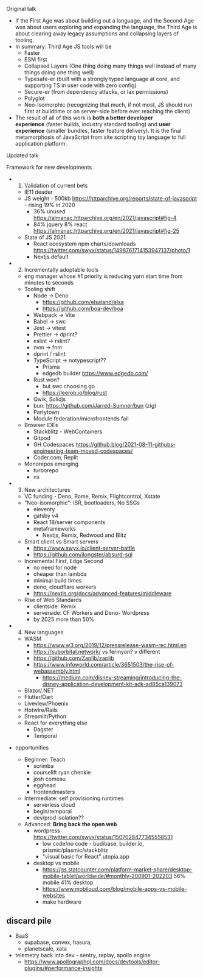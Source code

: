 Original talk

- If the First Age was about building out a language, and the Second Age was about users exploring and expanding the language, the Third Age is about clearing away legacy assumptions and collapsing layers of tooling.
- In summary: Third Age JS tools will be
	-   Faster
	-   ESM first
	-   Collapsed Layers (One thing doing many things well instead of many things doing one thing well)
	-   Typesafe-er (built with a strongly typed language at core, and supporting TS in user code with zero config)
	-   Secure-er (from dependency attacks, or lax permissions)
	-   Polyglot
	-   Neo-Isomorphic (recognizing that much, if not most, JS should run first at buildtime or on server-side before ever reaching the client)
- The result of all of this work is **both a better developer experience** (faster builds, industry standard tooling) and **user experience** (smaller bundles, faster feature delivery). It is the final metamorphosis of JavaScript from site scripting toy language to full application platform.


Updated talk

Framework for new developments
- 1. Validation of current bets
	- IE11 deader
	- JS weight - 500kb https://httparchive.org/reports/state-of-javascript - rising 19% in 2020
		- 36% unused https://almanac.httparchive.org/en/2021/javascript#fig-4
		- 84% jquery 8% react https://almanac.httparchive.org/en/2021/javascript#fig-25
	- State of JS 2021
		- React ecosystem npm charts/downloads https://twitter.com/swyx/status/1498761714153947137/photo/1
		- Nextjs default
- 2. Incrementally adoptable tools
	- eng manager whose #1 priority is reducing yarn start time from minutes to seconds
	- Tooling shift
		- Node -> Deno
			- https://github.com/elsaland/elsa
			- https://github.com/boa-dev/boa
		- Webpack -> Vite
		- Babel -> swc
		- Jest -> vitest
		- Prettier ->  dprint?
		- eslint -> rslint?
		- nvm -> fnm
		- dprint / rslint
		- TypeScript -> notypescript??
			- Prisma
			- edgedb builder https://www.edgedb.com/
		- Rust won?
			- but swc choosing go
			- https://leerob.io/blog/rust
		- Qwik, Solidjs
		- bun: https://github.com/Jarred-Sumner/bun (zig)
		- Partytown
		- Module federation/microfrontends fail
	- Browser IDEs
		- Stackblitz - WebContainers
		- Gitpod
		- GH Codespaces https://github.blog/2021-08-11-githubs-engineering-team-moved-codespaces/
		- Coder.com, Replit
	- Monorepos emerging
		- turborepo
		- nx
- 3. New architectures
	- VC funding - Deno, Rome, Remix, Flightcontrol, Xstate
	- "Neo-isomorphic": ISR, bootloaders, No SSGs
		- eleventy
		- gatsby v4
		- React 18/server components
		- metaframeworks
			- Nestjs, Remix, Redwood and Blitz
	- Smart client vs Smart servers
		- https://www.swyx.io/client-server-battle
		- https://github.com/jlongster/absurd-sql
	- Incremental First, Edge Second
		- no need for node
		- cheaper than lambda
		- minimal build times
		- deno, cloudflare workers
		- https://nextjs.org/docs/advanced-features/middleware
	- Rise of Web Standards
		- clientside: Remix
		- serverside: CF Workers and Deno- Wordpress
		- by 2025 more than 50%
- 4. New languages
	- WASM
		- https://www.w3.org/2019/12/pressrelease-wasm-rec.html.en
		- https://suborbital.network/ vs fermyon? v different
		- https://github.com/Zaplib/zaplib
		- https://www.infoworld.com/article/3651503/the-rise-of-webassembly.html
			- https://medium.com/disney-streaming/introducing-the-disney-application-development-kit-adk-ad85ca139073
	- Blazor/.NET
	- Flutter/Dart
	- Liveview/Phoenix
	- Hotwire/Rails
	- Streamlit/Python
	- React for everything else
		- Dagster
		- Temporal

- opportunities
	- Beginner: Teach
		- scrimba
		- courselift ryan chenkie
		- josh comeau
		- egghead
		- frontendmasters
	- Intermediate: self provisioning runtimes
		- serverless cloud
		- begin/temporal
		- dev/prod isolation??
	- Advanced: **Bring back the open web**
		- wordpress https://twitter.com/swyx/status/1507028477345558531
			- low code/no code - budibase, builder.io, prismic/plasmic/stackblitz
			- "visual basic for React"  utopia.app
		- desktop vs mobile
			- https://gs.statcounter.com/platform-market-share/desktop-mobile-tablet/worldwide/#monthly-200901-202203 56% mobile 41% desktop
			- https://www.mobiloud.com/blog/mobile-apps-vs-mobile-websites
			- make hardware


## discard pile
- BaaS
	- supabase, convex, hasura, 
	- planetscale, xata
- telemetry back into dev - sentry, replay, apollo engine
	- https://www.apollographql.com/docs/devtools/editor-plugins/#performance-insights